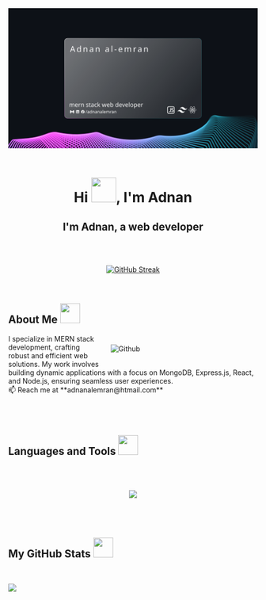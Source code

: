  

<img src="image/cover.svg">
<br/>

<br>

<h1 align="center">Hi <img src = "https://raw.githubusercontent.com/shakilahmedatik/shakilahmedatik/main/hi.gif" width="50px" height="50px">, I'm Adnan</h1>  
<h2 align="center">I'm Adnan, a web developer</h2> 
<br>
</br>
<p align="center">
<a href="#"><img src="https://github-readme-streak-stats.herokuapp.com?user=adnanalemran&theme=tokyonight&border_radius=12.8&date_format=n%2Fj%5B%2FY%5D" alt="GitHub Streak" /></a>
</p>
</br>

<h2> About Me  <img  src = "https://media2.giphy.com/media/ZGHpWzdOEkMKtwLqdc/giphy.gif?cid=ecf05e47a0n3gi1bfqntqmob8g9aid1oyj2wr3ds3mg700bl&rid=giphy.gif" width="40px" height="40px"></h2>
<img style="margin:20px;" width="55%" align="right" alt="Github" src="https://raw.githubusercontent.com/onimur/.github/master/.resources/git-header.svg" />
<p  width="45%"   >
I specialize in MERN stack development, crafting robust and efficient web solutions. My work involves building dynamic applications with a focus on MongoDB, Express.js, React, and Node.js, ensuring seamless user experiences.
<br>
📫 Reach me at **adnanalemran@htmail.com**
</p>

<br> 
<br> 
<h2>Languages and Tools <img src = "https://media2.giphy.com/media/QssGEmpkyEOhBCb7e1/giphy.gif?cid=ecf05e47a0n3gi1bfqntqmob8g9aid1oyj2wr3ds3mg700bl&rid=giphy.gif" width="40px" height="40px"></h2>

<br/>  
<br/>  

<p align="center">
  <a href="#">
    <img src="https://skillicons.dev/icons?i=react,express,mongodb,nodejs,tailwind,css,html,git,c" />
  </a>
</p>


<br/>  
<br/>  
<h2> My GitHub Stats <img src='https://user-images.githubusercontent.com/74038190/212257468-1e9a91f1-b626-4baa-b15d-5c385dfa7ed2.gif' width="40px" height="40px"> </h2>

<br>

 
![](http://github-profile-summary-cards.vercel.app/api/cards/profile-details?username=adnanalemran&theme=2077)
 

 
